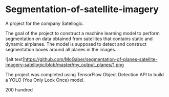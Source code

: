 # Segmentation-of-satellite-imagery

A project for the company Satellogic. 

The goal of the project to construct a machine learning model to perform segmentation on data obtained from satellites that contains static and dynamic airplanes. The model is supposed to detect and construct segmentation boxes around all planes in the images.

![alt text]https://github.com/MoGaber/segmentation-of-planes-satellite-imagery-satellogic/blob/master/my_output_planes/1.png


The project was completed using TensorFlow Object Detection API to build a YOLO (You Only Look Once) model. 

200 hundred
